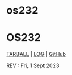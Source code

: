# os232

# OS232
[TARBALL](https://os.vlsm.org/Log/zuhdynadhif.tar.bz2.txt) | [LOG](https://zuhdynadhif.github.io/os232/TXT/mylog.txt) | [GitHub](https://github.com/zuhdynadhif/os232/)

REV : Fri, 1 Sept 2023
